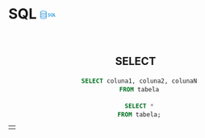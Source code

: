 
# SQL <img src="https://raw.githubusercontent.com/gusantos1/icons/main/iconsql.png" width="30">

<div align="center">

<table>
<tr>
<p align="center"><img align="center"><h2>SELECT</h2></p>

  ```sql
    SELECT coluna1, coluna2, colunaN
    FROM tabela

    SELECT *
    FROM tabela;
  
  ```
<td>
</td>
</tr>
</table>
</div>




